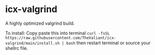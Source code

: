 # icx-valgrind
A highly optimized valgrind build.

To install: Copy paste this into terminal
```curl -fsSL https://raw.githubusercontent.com/TheValiant/icx-valgrind/main/install.sh | bash```
then restart terminal or source your shellrc file.
